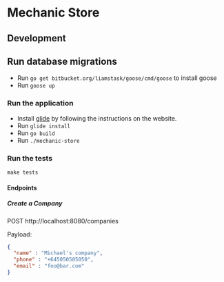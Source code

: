 # Mechanic Store

## Development

## Run database migrations

* Run `go get bitbucket.org/liamstask/goose/cmd/goose` to install goose
* Run `goose up`

### Run the application

* Install [glide](https://github.com/Masterminds/glide) by following the instructions on the website.
* Run `glide install`
* Run `go build`
* Run `./mechanic-store`

### Run the tests
`make tests`

#### Endpoints

##### Create a Company
POST http://localhost:8080/companies

Payload:
```JSON
{
  "name" : "Michael's company",
  "phone" : "+645050505050",
  "email" : "foo@bar.com"
}
```

